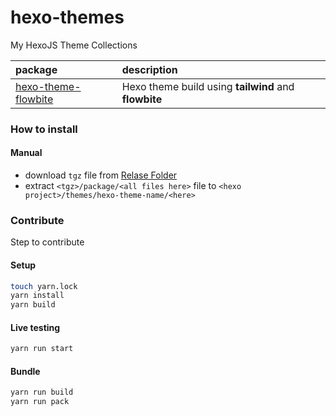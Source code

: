 # hexo-themes
My HexoJS Theme Collections

| package | description
| :--- | :--- |
| [hexo-theme-flowbite](./themes/hexo-theme-flowbite/) | Hexo theme build using **tailwind** and **flowbite** |

### How to install

#### Manual

- download `tgz` file from [Relase Folder](./releases/)
- extract `<tgz>/package/<all files here>` file to `<hexo project>/themes/hexo-theme-name/<here>`

### Contribute

Step to contribute

#### Setup

```bash
touch yarn.lock
yarn install
yarn build
```

#### Live testing

```bash
yarn run start
```

#### Bundle

```bash
yarn run build
yarn run pack
```
